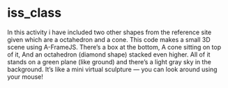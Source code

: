 # iss_class
In this activity i have included two other shapes from the reference site given which are a octahedron and a cone.
This code makes a small 3D scene using A-FrameJS.
There’s a box at the bottom,
A cone sitting on top of it,
And an octahedron (diamond shape) stacked even higher.
All of it stands on a green plane (like ground) and there’s a light gray sky in the background.
It’s like a mini virtual sculpture — you can look around using your mouse!
